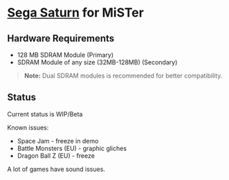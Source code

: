 # [Sega Saturn](https://en.wikipedia.org/wiki/Sega_Saturn) for MiSTer

## Hardware Requirements

- 128 MB SDRAM Module (Primary)
- SDRAM Module of any size (32MB-128MB) (Secondary)

> **Note:** Dual SDRAM modules is recommended for better compatibility.

## Status

Current status is WIP/Beta

Known issues:

- Space Jam - freeze in demo
- Battle Monsters (EU) - graphic gliches
- Dragon Ball Z (EU) - freeze

A lot of games have sound issues.
